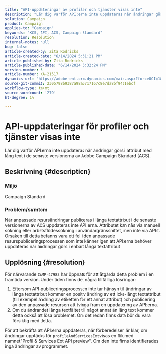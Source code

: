 ```yaml
---
title: "API-uppdateringar av profiler och tjänster visas inte"
description: "Lär dig varför API:erna inte uppdateras när ändringar görs i långa textattribut i de senaste versionerna av Adobe Campaign Standard (ACS)."
solution: Campaign
product: Campaign
applies-to: "Campaign"
keywords: "KCS, API, ACS, Campaign Standard"
resolution: Resolution
internal-notes: null
bug: false
article-created-by: Zita Rodricks
article-created-date: "6/14/2024 5:31:21 PM"
article-published-by: Zita Rodricks
article-published-date: "6/14/2024 6:32:24 PM"
version-number: 3
article-number: KA-21517
dynamics-url: "https://adobe-ent.crm.dynamics.com/main.aspx?forceUCI=1&pagetype=entityrecord&etn=knowledgearticle&id=c1caaae7-732a-ef11-840a-002248084fbb"
source-git-commit: 2305798b9387a98a6717167c8e7da8bf9461ebcf
workflow-type: tm+mt
source-wordcount: '279'
ht-degree: 1%

---
```


# API-uppdateringar för profiler och tjänster visas inte


Lär dig varför API:erna inte uppdateras när ändringar görs i attribut med lång text i de senaste versionerna av Adobe Campaign Standard (ACS).

## Beskrivning {#description}


### Miljö

Campaign Standard

### Problem/symtom

När anpassade resursändringar publiceras i långa textattribut i de senaste versionerna av ACS uppdateras inte API:erna. Attributet kan nås via manuell sökning eller arbetsflödessökning i användargränssnittet, men inte via API:t. Orsaken till detta befanns vara ett fel i den anpassade resurspubliceringsprocessen som inte känner igen att API:erna behöver uppdateras när ändringar görs i enbart långa textattribut


## Upplösning {#resolution}


För närvarande `CAMP-47983` har öppnats för att åtgärda detta problem i en framtida version. Under tiden finns det några tillfälliga lösningar:

1. Eftersom API-publiceringsprocessen inte tar hänsyn till ändringar av långa textattribut kommer en positiv ändring av ett icke-långt textattribut (till exempel ändring av etiketten för ett annat attribut) och publicering av den anpassade resursen att tvinga fram en uppdatering av API:erna.
2. Om du ändrar det långa textfältet till något annat än lång text kommer detta också att lösa problemet. Om det redan finns data bör du vara försiktig med detta.


För att bekräfta att API:erna uppdateras, när förberedelsen är klar, om ändringar upptäcks för `profileAndServicesExt`visas en flik med namnet&quot;Profil &amp; Services Ext API preview&quot;. Om den inte finns identifierades inga ändringar av programmet.
